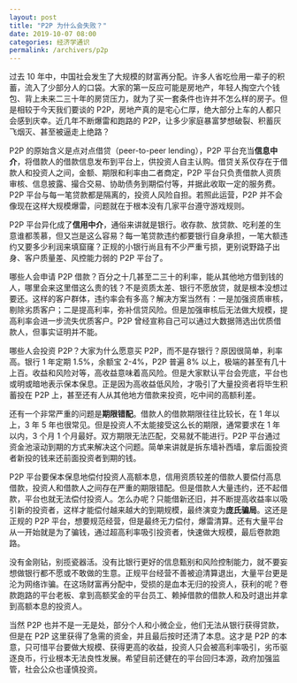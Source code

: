 ```yaml
---
layout: post
title: "P2P 为什么会失败？"
date: 2019-10-07 08:00
categories: 经济学通识
permalink: /archivers/p2p
---
```


过去 10 年中，中国社会发生了大规模的财富再分配。许多人省吃俭用一辈子的积蓄，流入了少部分人的口袋。大家的第一反应可能是房地产，年轻人掏空六个钱包、背上未来二三十年的房贷压力，就为了买一套条件也许并不怎么样的房子。但是相较于今天我们要谈的 P2P，房地产真的是宅心仁厚，绝大部分上车的人都只会感到庆幸。近几年不断爆雷和跑路的 P2P，让多少家庭暴富梦想破裂、积蓄灰飞烟灭、甚至被逼走上绝路？

P2P 的原始含义是点对点借贷（peer-to-peer lending），P2P 平台充当**信息中介**，将借款人的借款信息发布到平台上，供投资人自主认购。借贷关系仅存在于借款人和投资人之间，金额、期限和利率由二者商定，P2P 平台只负责借款人资质审核、信息披露、撮合交易、协助债务到期偿付等，并据此收取一定的服务费。P2P 平台与每一笔贷款都是隔离的，投资人风险自担。若照此运营，P2P 并不会像现在这样大规模爆雷，问题就在于根本没有几家平台遵守游戏规则。

<!--more-->

P2P 平台异化成了**信用中介**，通俗来讲就是银行。收存款、放贷款、吃利差的生意谁都羡慕，但又岂是这么容易？每一笔贷款违约都要银行自身承担，一笔大额违约又要多少利润来填窟窿？正规的小银行尚且有不少严重亏损，更别说野路子出身、客户质量差、风控能力弱的 P2P 平台了。

哪些人会申请 P2P 借款？百分之十几甚至二三十的利率，能从其他地方借到钱的人，哪里会来这里借这么贵的钱？不是资质太差、银行不愿放贷，就是根本没想过要还。这样的客户群体，违约率会有多高？解决方案当然有：一是加强资质审核，剔除劣质客户；二是提高利率，弥补信贷风险。但是加强审核后无法做大规模，提高利率会进一步流失优质客户。P2P 曾经宣称自己可以通过大数据筛选出优质借款人，但事实证明并不能。

哪些人会投资 P2P？大家为什么愿意买 P2P，而不是存银行？原因很简单，利率高。银行 1 年定期 1.5%，余额宝 2-4%，P2P 普遍 8% 以上，极端的甚至有几十上百。收益和风险对等，高收益意味着高风险。但是大家默认平台会兜底，平台也或明或暗地表示保本保息。正是因为高收益低风险，才吸引了大量投资者将毕生积蓄投在 P2P 上，甚至还有人从其他地方借款来投资，吃中间的高额利差。

还有一个非常严重的问题是**期限错配**。借款人的借款期限往往比较长，在 1 年以上，3 年 5 年也很常见。但是投资人不太能接受这么长的期限，通常要求在 1 年以内，3 个月 1 个月最好。双方期限无法匹配，交易就不能进行。P2P 平台通过资金池滚动到期的方式来解决这个问题。简单来讲就是拆东墙补西墙，拿后面投资者新投的钱来还前面投资者到期的钱。

P2P 平台要保本保息地偿付投资人高额本息，信用资质较差的借款人要偿付高息借款，投资人和借款人之间存在严重的期限错配。但是借款人大量违约，还不起借款，平台也就无法偿付投资人。怎么办呢？只能借新还旧，并不断提高收益率以吸引新的投资者，这样才能偿付越来越大的到期规模，最终演变为**庞氏骗局**。这还是正规的 P2P 平台，想要规范经营，但是最终无力偿付，爆雷清算。还有大量平台从一开始就是为了骗钱，通过超高利率吸引投资者，快速做大规模，最后卷款跑路。

没有金刚钻，别揽瓷器活。没有比银行更好的信息甄别和风险控制能力，就不要妄想做银行都不愿或不敢做的生意。正规平台经营不善被迫清算退出，大量平台更是沦为网络诈骗。在这场财富再分配中，受损的是血本无归的投资人，获利的呢？卷款跑路的平台老板、拿到高额奖金的平台员工、赖掉借款的借款人和及时退出并拿到高额本息的投资人。

当然 P2P 也并不是一无是处，部分个人和小微企业，他们无法从银行获得贷款，但是在 P2P 这里获得了急需的资金，并且最后按时还清了本息。这才是 P2P 的本意，只可惜平台要做大规模、获得更高的收益，投资人只会被高利率吸引，劣币驱逐良币，行业根本无法良性发展。希望目前还健在的平台回归本源，政府加强监管，社会公众也谨慎投资。
